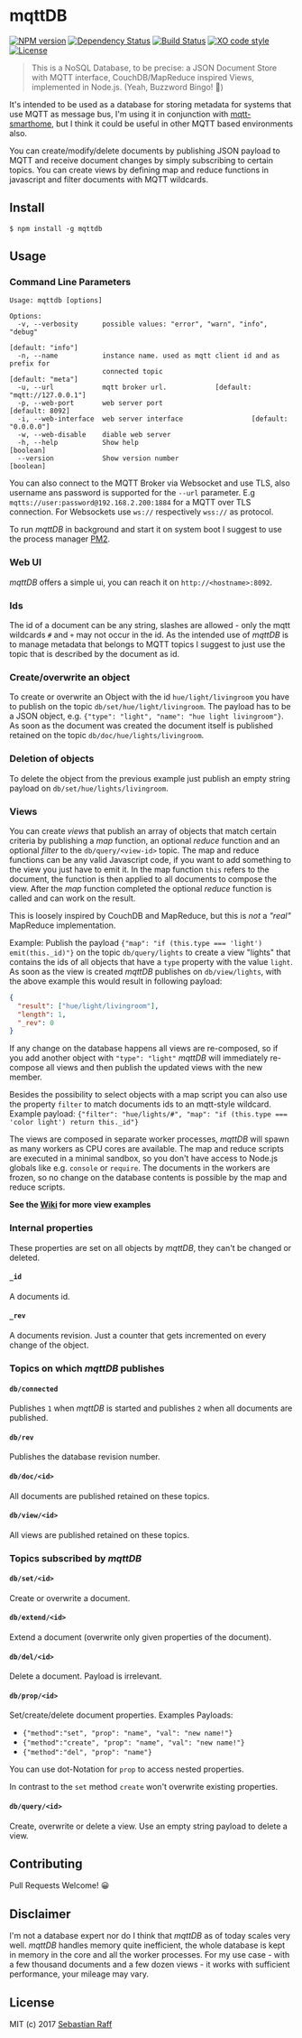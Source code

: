 # mqttDB

[![NPM version](https://badge.fury.io/js/mqttdb.svg)](http://badge.fury.io/js/mqttdb)
[![Dependency Status](https://img.shields.io/gemnasium/hobbyquaker/mqttDB.svg?maxAge=2592000)](https://gemnasium.com/github.com/hobbyquaker/mqttDB)
[![Build Status](https://travis-ci.org/hobbyquaker/mqttDB.svg?branch=master)](https://travis-ci.org/hobbyquaker/mqttDB)
[![XO code style](https://img.shields.io/badge/code_style-XO-5ed9c7.svg)](https://github.com/sindresorhus/xo)
[![License][mit-badge]][mit-url]

> This is a NoSQL Database, to be precise: a JSON Document Store with MQTT interface, CouchDB/MapReduce inspired Views,
implemented in Node.js. (Yeah, Buzzword Bingo! 🤠)

It's intended to be used as a database for storing metadata for systems that use MQTT as message bus, I'm using it in 
conjunction with [mqtt-smarthome](https://github.com/mqtt-smarthome/mqtt-smarthome), but I think it could be useful in
other MQTT based environments also.

You can create/modify/delete documents by publishing JSON payload to MQTT and receive document changes by simply 
subscribing to certain topics. You can create views by defining map and reduce functions in javascript and filter 
documents with MQTT wildcards.


## Install

`$ npm install -g mqttdb`


## Usage

### Command Line Parameters

```
Usage: mqttdb [options]

Options:
  -v, --verbosity      possible values: "error", "warn", "info", "debug"
                                                               [default: "info"]
  -n, --name           instance name. used as mqtt client id and as prefix for
                       connected topic                         [default: "meta"]
  -u, --url            mqtt broker url.            [default: "mqtt://127.0.0.1"]
  -p, --web-port       web server port                           [default: 8092]
  -i, --web-interface  web server interface                 [default: "0.0.0.0"]
  -w, --web-disable    diable web server
  -h, --help           Show help                                       [boolean]
  --version            Show version number                             [boolean]
```

You can also connect to the MQTT Broker via Websocket and use TLS, also username ans password is supported for the
`--url` parameter. E.g `mqtts://user:password@192.168.2.200:1884` for a MQTT over TLS connection. For Websockets use
`ws://` respectively `wss://` as protocol.

To run _mqttDB_ in background and start it on system boot I suggest to use the process manager 
[PM2](https://github.com/Unitech/pm2).


### Web UI

_mqttDB_ offers a simple ui, you can reach it on `http://<hostname>:8092`.


### Ids

The id of a document can be any string, slashes are allowed - only the mqtt wildcards `#` and `+` may not occur in the 
id. As the intended use of _mqttDB_ is to manage metadata that belongs to MQTT topics I suggest to just use the topic
that is described by the document as id.


### Create/overwrite an object

To create or overwrite an Object with the id `hue/light/livingroom` you have to publish on the topic 
`db/set/hue/light/livingroom`. The payload has to be a JSON object, e.g. 
`{"type": "light", "name": "hue light livingroom"}`. As soon as the document was created the document itself is 
published retained on the topic `db/doc/hue/lights/livingroom`.


### Deletion of objects

To delete the object from the previous example just publish an empty string payload on `db/set/hue/lights/livingroom`. 


### Views

You can create _views_ that publish an array of objects that match certain criteria by publishing a _map_ function, an 
optional _reduce_ function and an optional _filter_ to the `db/query/<view-id>` topic. The map and reduce functions
can be any valid Javascript code, if you want to add something to the view you just have to emit it. In the map 
function `this` refers to the document, the function is then applied to all documents to compose the view. After the
_map_ function completed the optional _reduce_ function is called and can work on the result.

This is loosely inspired by CouchDB and MapReduce, but this is _not_ a _"real"_ MapReduce implementation.

Example: Publish the payload `{"map": "if (this.type === 'light') emit(this._id)"}` on the topic 
`db/query/lights` to create a view "lights" that contains the ids of all objects that have a `type` property with the 
value `light`. 
As soon as the view is created _mqttDB_ publishes on `db/view/lights`, with the above example this would result in
following payload:
```json
{
  "result": ["hue/light/livingroom"],
  "length": 1,
  "_rev": 0
}
```
If any change on the database happens all views are re-composed, so if you add another object with `"type": "light"`
_mqttDB_ will immediately re-compose all views and then publish the updated views with the new member. 

Besides the possibility to select objects with a map script you can also use the property `filter` to match documents
ids to an mqtt-style wildcard. Example payload: 
`{"filter": "hue/lights/#", "map": "if (this.type === 'color light') return this._id"}`

The views are composed in separate worker processes, _mqttDB_ will spawn as many workers as CPU cores are available.
The map and reduce scripts are executed in a minimal sandbox, so you don't have access to Node.js globals like e.g. 
`console` or `require`. The documents in the workers are frozen, so no change on the database contents is possible by 
the map and reduce scripts.


**See the [Wiki](https://github.com/hobbyquaker/mqttDB/wiki/Views) for more view examples**


### Internal properties

These properties are set on all objects by _mqttDB_, they can't be changed or deleted.

#### `_id`

A documents id.

#### `_rev`

A documents revision. Just a counter that gets incremented on every change of the object.


### Topics on which _mqttDB_ publishes

#### `db/connected`

Publishes `1` when _mqttDB_ is started and publishes `2` when all documents are published.

#### `db/rev`

Publishes the database revision number.

#### `db/doc/<id>`

All documents are published retained on these topics.

#### `db/view/<id>`

All views are published retained on these topics.

### Topics subscribed by _mqttDB_

#### `db/set/<id>`

Create or overwrite a document.

#### `db/extend/<id>`

Extend a document (overwrite only given properties of the document).

#### `db/del/<id>`

Delete a document. Payload is irrelevant.

#### `db/prop/<id>`

Set/create/delete document properties. Examples Payloads:

* `{"method":"set", "prop": "name", "val": "new name!"}`
* `{"method":"create", "prop": "name", "val": "new name!"}`
* `{"method":"del", "prop": "name"}`

You can use dot-Notation for `prop` to access nested properties.

In contrast to the `set` method `create` won't overwrite existing properties.

#### `db/query/<id>`

Create, overwrite or delete a view. Use an empty string payload to delete a view.


## Contributing

Pull Requests Welcome! 😀


## Disclaimer

I'm not a database expert nor do I think that _mqttDB_ as of today scales very well. _mqttDB_ handles memory quite
inefficient, the whole database is kept in memory in the core and all the worker processes. For my use case - with a few
thousand documents and a few dozen views - it works with sufficient performance, your mileage may vary. 


## License

MIT (c) 2017 [Sebastian Raff](https://github.com/hobbyquaker)

[mit-badge]: https://img.shields.io/badge/License-MIT-blue.svg?style=flat
[mit-url]: LICENSE
